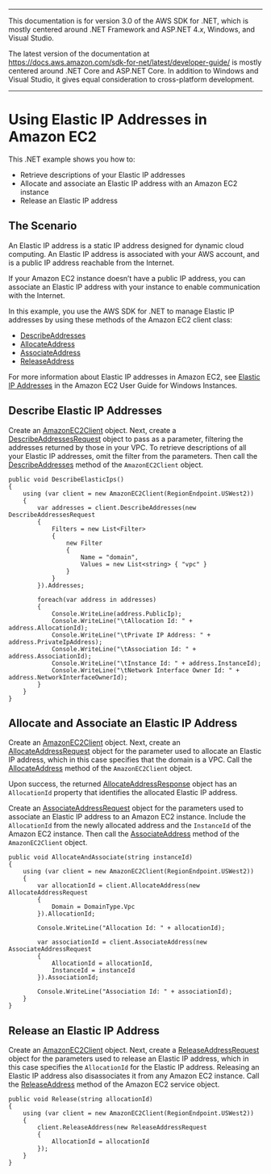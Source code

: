 --------

This documentation is for version 3\.0 of the AWS SDK for \.NET, which is mostly centered around \.NET Framework and ASP\.NET 4\.*x*, Windows, and Visual Studio\.

The latest version of the documentation at [https://docs\.aws\.amazon\.com/sdk\-for\-net/latest/developer\-guide/](https://docs.aws.amazon.com/sdk-for-net/latest/developer-guide/welcome.html) is mostly centered around \.NET Core and ASP\.NET Core\. In addition to Windows and Visual Studio, it gives equal consideration to cross\-platform development\.

--------

# Using Elastic IP Addresses in Amazon EC2<a name="ec2-example-elastic-ip-addresses"></a>

This \.NET example shows you how to:
+ Retrieve descriptions of your Elastic IP addresses
+ Allocate and associate an Elastic IP address with an Amazon EC2 instance
+ Release an Elastic IP address

## The Scenario<a name="the-scenario"></a>

An Elastic IP address is a static IP address designed for dynamic cloud computing\. An Elastic IP address is associated with your AWS account, and is a public IP address reachable from the Internet\.

If your Amazon EC2 instance doesn’t have a public IP address, you can associate an Elastic IP address with your instance to enable communication with the Internet\.

In this example, you use the AWS SDK for \.NET to manage Elastic IP addresses by using these methods of the Amazon EC2 client class:
+  [DescribeAddresses](https://docs.aws.amazon.com/sdkfornet/v3/apidocs/items/EC2/MEC2DescribeAddressesDescribeAddressesRequest.html) 
+  [AllocateAddress](https://docs.aws.amazon.com/sdkfornet/v3/apidocs/items/EC2/MEC2AllocateAddressAllocateAddressRequest.html) 
+  [AssociateAddress](https://docs.aws.amazon.com/sdkfornet/v3/apidocs/items/EC2/MEC2AssociateAddressAssociateAddressRequest.html) 
+  [ReleaseAddress](https://docs.aws.amazon.com/sdkfornet/v3/apidocs/items/EC2/MEC2ReleaseAddressReleaseAddressRequest.html) 

For more information about Elastic IP addresses in Amazon EC2, see [Elastic IP Addresses](https://docs.aws.amazon.com/AWSEC2/latest/WindowsGuide/elastic-ip-addresses-eip.html) in the Amazon EC2 User Guide for Windows Instances\.

## Describe Elastic IP Addresses<a name="describe-elastic-ip-addresses"></a>

Create an [AmazonEC2Client](https://docs.aws.amazon.com/sdkfornet/v3/apidocs/items/EC2/TEC2Client.html) object\. Next, create a [DescribeAddressesRequest](https://docs.aws.amazon.com/sdkfornet/v3/apidocs/items/EC2/TDescribeAddressesRequest.html) object to pass as a parameter, filtering the addresses returned by those in your VPC\. To retrieve descriptions of all your Elastic IP addresses, omit the filter from the parameters\. Then call the [DescribeAddresses](https://docs.aws.amazon.com/sdkfornet/v3/apidocs/items/EC2/MEC2DescribeAddressesDescribeAddressesRequest.html) method of the `AmazonEC2Client` object\.

```
public void DescribeElasticIps()
{
    using (var client = new AmazonEC2Client(RegionEndpoint.USWest2))
    {
        var addresses = client.DescribeAddresses(new DescribeAddressesRequest
        {
            Filters = new List<Filter>
            {
                new Filter
                {
                    Name = "domain",
                    Values = new List<string> { "vpc" }
                }
            }
        }).Addresses;

        foreach(var address in addresses)
        {
            Console.WriteLine(address.PublicIp);
            Console.WriteLine("\tAllocation Id: " + address.AllocationId);
            Console.WriteLine("\tPrivate IP Address: " + address.PrivateIpAddress);
            Console.WriteLine("\tAssociation Id: " + address.AssociationId);
            Console.WriteLine("\tInstance Id: " + address.InstanceId);
            Console.WriteLine("\tNetwork Interface Owner Id: " + address.NetworkInterfaceOwnerId);
        }
    }
}
```

## Allocate and Associate an Elastic IP Address<a name="allocate-and-associate-an-elastic-ip-address"></a>

Create an [AmazonEC2Client](https://docs.aws.amazon.com/sdkfornet/v3/apidocs/items/EC2/TEC2Client.html) object\. Next, create an [AllocateAddressRequest](https://docs.aws.amazon.com/sdkfornet/v3/apidocs/items/EC2/TAllocateAddressRequest.html) object for the parameter used to allocate an Elastic IP address, which in this case specifies that the domain is a VPC\. Call the [AllocateAddress](https://docs.aws.amazon.com/sdkfornet/v3/apidocs/items/EC2/MEC2AllocateAddressAllocateAddressRequest.html) method of the `AmazonEC2Client` object\.

Upon success, the returned [AllocateAddressResponse](https://docs.aws.amazon.com/sdkfornet/v3/apidocs/items/EC2/TAllocateAddressResponse.html) object has an `AllocationId` property that identifies the allocated Elastic IP address\.

Create an [AssociateAddressRequest](https://docs.aws.amazon.com/sdkfornet/v3/apidocs/items/EC2/TAssociateAddressRequest.html) object for the parameters used to associate an Elastic IP address to an Amazon EC2 instance\. Include the `AllocationId` from the newly allocated address and the `InstanceId` of the Amazon EC2 instance\. Then call the [AssociateAddress](https://docs.aws.amazon.com/sdkfornet/v3/apidocs/items/EC2/MEC2AssociateAddressAssociateAddressRequest.html) method of the `AmazonEC2Client` object\.

```
public void AllocateAndAssociate(string instanceId)
{
    using (var client = new AmazonEC2Client(RegionEndpoint.USWest2))
    {
        var allocationId = client.AllocateAddress(new AllocateAddressRequest
        {
            Domain = DomainType.Vpc
        }).AllocationId;

        Console.WriteLine("Allocation Id: " + allocationId);

        var associationId = client.AssociateAddress(new AssociateAddressRequest
        {
            AllocationId = allocationId,
            InstanceId = instanceId
        }).AssociationId;

        Console.WriteLine("Association Id: " + associationId);
    }
}
```

## Release an Elastic IP Address<a name="release-an-elastic-ip-address"></a>

Create an [AmazonEC2Client](https://docs.aws.amazon.com/sdkfornet/v3/apidocs/items/EC2/TEC2Client.html) object\. Next, create a [ReleaseAddressRequest](https://docs.aws.amazon.com/sdkfornet/v3/apidocs/items/EC2/TReleaseAddressRequest.html) object for the parameters used to release an Elastic IP address, which in this case specifies the `AllocationId` for the Elastic IP address\. Releasing an Elastic IP address also disassociates it from any Amazon EC2 instance\. Call the [ReleaseAddress](https://docs.aws.amazon.com/sdkfornet/v3/apidocs/items/EC2/MEC2ReleaseAddressReleaseAddressRequest.html) method of the Amazon EC2 service object\.

```
public void Release(string allocationId)
{
    using (var client = new AmazonEC2Client(RegionEndpoint.USWest2))
    {
        client.ReleaseAddress(new ReleaseAddressRequest
        {
            AllocationId = allocationId
        });
    }
}
```